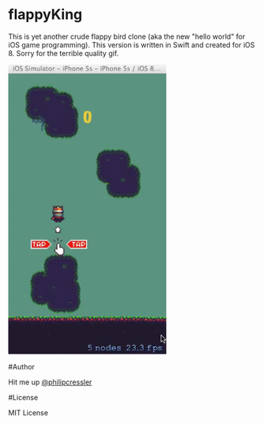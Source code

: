 flappyKing
==========


This is yet another crude flappy bird clone (aka the new "hello world" for iOS game programming). This version is written 
in Swift and created for iOS 8. Sorry for the terrible quality gif. 

![Demo](https://github.com/philipcressler/flappyKing/blob/master/demoflappyKing.gif)


#Author

Hit me up [@philipcressler](https://www.twitter.com/philipcressler)

#License

MIT License
